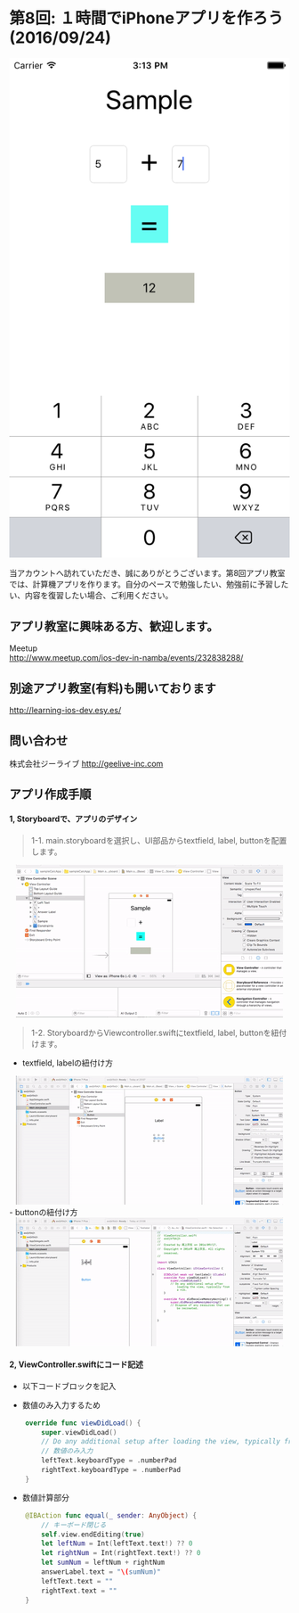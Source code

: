   
  
# 第8回: １時間でiPhoneアプリを作ろう (2016/09/24)

  <div style="text-align:center"><img src ="https://github.com/iosClassForBeginner/sampleCalcApp/blob/master/Assets/img.png" /></div>
  
  当アカウントへ訪れていただき、誠にありがとうございます。第8回アプリ教室では、計算機アプリを作ります。自分のペースで勉強したい、勉強前に予習したい、内容を復習したい場合、ご利用ください。
  
## アプリ教室に興味ある方、歓迎します。  
  Meetup  
  http://www.meetup.com/ios-dev-in-namba/events/232838288/  
  
## 別途アプリ教室(有料)も開いております  
  http://learning-ios-dev.esy.es/  

## 問い合わせ
  株式会社ジーライブ
  http://geelive-inc.com  

## アプリ作成手順
#### 1, Storyboardで、アプリのデザイン
> 1-1. main.storyboardを選択し、UI部品からtextfield, label, buttonを配置します。
<div style="text-align:center"><img src ="https://github.com/iosClassForBeginner/sampleCalcApp/blob/master/Assets/001.gif" /></div>

> 1-2. StoryboardからViewcontroller.swiftにtextfield, label, buttonを紐付けます。
- textfield, labelの紐付け方
<div style="text-align:center"><img src ="https://github.com/iosClassForBeginner/sampleCalcApp/blob/master/Assets/002.gif" /></div>
- buttonの紐付け方
<div style="text-align:center"><img src ="https://github.com/iosClassForBeginner/sampleCalcApp/blob/master/Assets/003.gif" /></div>

#### 2, ViewController.swiftにコード記述
- 以下コードブロックを記入
  
- 数値のみ入力するため

```Swift
    override func viewDidLoad() {
        super.viewDidLoad()
        // Do any additional setup after loading the view, typically from a nib.
        // 数値のみ入力
        leftText.keyboardType = .numberPad
        rightText.keyboardType = .numberPad
    }
```
- 数値計算部分

```Swift
    @IBAction func equal(_ sender: AnyObject) {
        // キーボード閉じる
        self.view.endEditing(true)
        let leftNum = Int(leftText.text!) ?? 0
        let rightNum = Int(rightText.text!) ?? 0
        let sumNum = leftNum + rightNum
        answerLabel.text = "\(sumNum)"
        leftText.text = ""
        rightText.text = ""
    }
```
